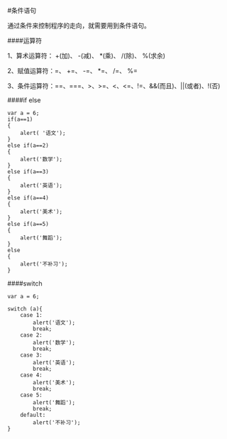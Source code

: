 #条件语句


通过条件来控制程序的走向，就需要用到条件语句。

####运算符 


1、算术运算符： +(加)、 -(减)、 *(乘)、 /(除)、 %(求余)

2、赋值运算符：=、 +=、 -=、 *=、 /=、 %=

3、条件运算符：==、===、>、>=、<、<=、!=、&&(而且)、||(或者)、!(否)

####if else

```
var a = 6;
if(a==1)
{
    alert( '语文');
}
else if(a==2)
{
    alert('数学');
}
else if(a==3)
{
    alert('英语');
}
else if(a==4)
{
    alert('美术');
}
else if(a==5)
{
    alert('舞蹈');
}
else
{
    alert('不补习');
}
```

####switch

```
var a = 6;

switch (a){
    case 1:
        alert('语文');
        break;
    case 2:
        alert('数学');
        break;
    case 3:
        alert('英语');
        break;
    case 4:
        alert('美术');
        break;
    case 5:
        alert('舞蹈');
        break;
    default:
        alert('不补习');
}
```
